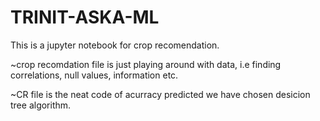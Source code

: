 # TRINIT-ASKA-ML

This is a jupyter notebook for crop recomendation.

~crop recomdation file is just playing around with data, i.e finding correlations, null values, information etc.

~CR file is the neat code of acurracy predicted we have chosen desicion tree algorithm.



